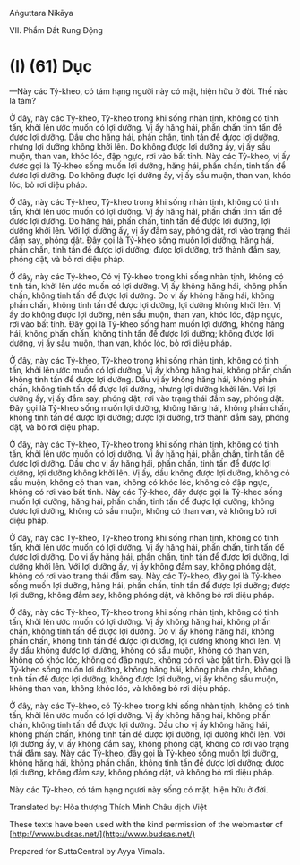 Aṅguttara Nikāya

VII. Phẩm Ðất Rung Ðộng

# (I) (61) Dục

—Này các Tỷ-kheo, có tám hạng người này có mặt, hiện hữu ở đời. Thế nào là tám?

Ở đây, này các Tỷ-kheo, Tỷ-kheo trong khi sống nhàn tịnh, không có tinh tấn, khởi lên ước muốn có lợi dưỡng. Vị ấy hăng hái, phấn chấn tinh tấn để được lợi dưỡng. Dầu cho hăng hái, phấn chấn, tinh tấn để được lợi dưỡng, nhưng lợi dưỡng không khởi lên. Do không được lợi dưỡng ấy, vị ấy sầu muộn, than van, khóc lóc, đập ngực, rơi vào bất tỉnh. Này các Tỷ-kheo, vị ấy được gọi là Tỷ-kheo sống muốn lợi dưỡng, hăng hái, phấn chấn, tinh tấn để được lợi dưỡng. Do không được lợi dưỡng ấy, vị ấy sầu muộn, than van, khóc lóc, bỏ rơi diệu pháp.

Ở đây, này các Tỷ-kheo, Tỷ-kheo trong khi sống nhàn tịnh, không có tinh tấn, khởi lên ước muốn có lợi dưỡng. Vị ấy hăng hái, phấn chấn tinh tấn để được lợi dưỡng. Do hăng hái, phấn chấn, tinh tấn để được lợi dưỡng, lợi dưỡng khởi lên. Với lợi dưỡng ấy, vị ấy đắm say, phóng dật, rơi vào trạng thái đắm say, phóng dật. Ðây gọi là Tỷ-kheo sống muốn lợi dưỡng, hăng hái, phấn chấn, tinh tấn để được lợi dưỡng; được lợi dưỡng, trở thành đắm say, phóng dật, và bỏ rơi diệu pháp.

Ở đây, này các Tỷ-kheo, Có vị Tỷ-kheo trong khi sống nhàn tịnh, không có tinh tấn, khởi lên ước muốn có lợi dưỡng. Vị ấy không hăng hái, không phấn chấn, không tinh tấn để được lợi dưỡng. Do vị ấy không hăng hái, không phấn chấn, không tinh tấn để được lợi dưỡng, lợi dưỡng không khởi lên. Vị ấy do không được lợi dưỡng, nên sầu muộn, than van, khóc lóc, đập ngực, rơi vào bất tỉnh. Ðây gọi là Tỷ-kheo sống ham muốn lợi dưỡng, không hăng hái, không phấn chấn, không tinh tấn để được lợi dưỡng; không được lợi dưỡng, vị ấy sầu muộn, than van, khóc lóc, bỏ rơi diệu pháp.

Ở đây, này các Tỷ-kheo, Tỷ-kheo trong khi sống nhàn tịnh, không có tinh tấn, khởi lên ước muốn có lợi dưỡng. Vị ấy không hăng hái, không phấn chấn không tinh tấn để được lợi dưỡng. Dầu vị ấy không hăng hái, không phấn chấn, không tinh tấn để được lợi dưỡng, nhưng lợi dưỡng khởi lên. Với lợi dưỡng ấy, vị ấy đắm say, phóng dật, rơi vào trạng thái đắm say, phóng dật. Ðây gọi là Tỷ-kheo sống muốn lợi dưỡng, không hăng hái, không phấn chấn, không tinh tấn để được lợi dưỡng; được lợi dưỡng, trở thành đắm say, phóng dật, và bỏ rơi diệu pháp.

Ở đây, này các Tỷ-kheo, Tỷ-kheo trong khi sống nhàn tịnh, không có tinh tấn, khởi lên ước muốn có lợi dưỡng. Vị ấy hăng hái, phấn chấn, tinh tấn để được lợi dưỡng. Dầu cho vị ấy hăng hái, phấn chấn, tinh tấn để được lợi dưỡng, lợi dưỡng không khởi lên. Vị ấy, dầu không được lợi dưỡng, không có sầu muộn, không có than van, không có khóc lóc, không có đập ngực, không có rơi vào bất tỉnh. Này các Tỷ-kheo, đây được gọi là Tỷ-kheo sống muốn lợi dưỡng, hăng hái, phấn chấn, tinh tấn để được lợi dưỡng; không được lợi dưỡng, không có sầu muộn, không có than van, và không bỏ rơi diệu pháp.

Ở đây, này các Tỷ-kheo, Tỷ-kheo trong khi sống nhàn tịnh, không có tinh tấn, khởi lên ước muốn có lợi dưỡng. Vị ấy hăng hái, phấn chấn, tinh tấn để được lợi dưỡng. Do vị ấy hăng hái, phấn chấn, tinh tấn để được lợi dưỡng, lợi dưỡng khởi lên. Với lợi dưỡng ấy, vị ấy không đắm say, không phóng dật, không có rơi vào trạng thái đắm say. Này các Tỷ-kheo, đây gọi là Tỷ-kheo sống muốn lợi dưỡng, hăng hái, phấn chấn, tinh tấn để được lợi dưỡng; được lợi dưỡng, không đắm say, không phóng dật, và không bỏ rơi diệu pháp.

Ở đây, này các Tỷ-kheo, Tỷ-kheo trong khi sống nhàn tịnh, không có tinh tấn, khởi lên ước muốn có lợi dưỡng. Vị ấy không hăng hái, không phấn chấn, không tinh tấn để được lợi dưỡng. Do vị ấy không hăng hái, không phấn chấn, không tinh tấn để được lợi dưỡng, lợi dưỡng không khởi lên. Vị ấy dầu không được lợi dưỡng, không có sầu muộn, không có than van, không có khóc lóc, không có đập ngực, không có rơi vào bất tỉnh. Ðây gọi là Tỷ-kheo sống muốn lợi dưỡng, không hăng hái, không phấn chấn, không tinh tấn để được lợi dưỡng; không được lợi dưỡng, vị ấy không sầu muộn, không than van, không khóc lóc, và không bỏ rơi diệu pháp.

Ở đây, này các Tỷ-kheo, có Tỷ-kheo trong khi sống nhàn tịnh, không có tinh tấn, khởi lên ước muốn có lợi dưỡng. Vị ấy không hăng hái, không phấn chấn, không tinh tấn để được lợi dưỡng. Dầu cho vị ấy không hăng hái, không phấn chấn, không tinh tấn để được lợi dưỡng, lợi dưỡng khởi lên. Với lợi dưỡng ấy, vị ấy không đắm say, không phóng dật, không có rơi vào trạng thái đắm say. Này các Tỷ-kheo, đây gọi là Tỷ-kheo sống muốn lợi dưỡng, không hăng hái, không phấn chấn, không tinh tấn để được lợi dưỡng; được lợi dưỡng, không đắm say, không phóng dật, và không bỏ rơi diệu pháp.

Này các Tỷ-kheo, có tám hạng người này sống có mặt, hiện hữu ở đời.

Translated by: Hòa thượng Thích Minh Châu dịch Việt

These texts have been used with the kind permission of the webmaster of [http://www.budsas.net/](http://www.budsas.net/)

Prepared for SuttaCentral by Ayya Vimala.
